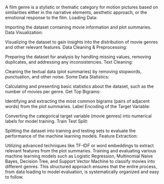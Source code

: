 A film genre is a stylistic or thematic category for motion pictures based on similarities either in the narrative elements, aesthetic approach, or the emotional response to the film. Loading Data:

Importing the dataset containing movie information and plot summaries. Data Visualization:

Visualizing the dataset to gain insights into the distribution of movie genres and other relevant features. Data Cleaning & Preprocessing:

Preparing the dataset for analysis by handling missing values, removing duplicates, and addressing any inconsistencies. Text Cleaning:

Cleaning the textual data (plot summaries) by removing stopwords, punctuation, and other noise. Some Data Statistics:

Calculating and presenting basic statistics about the dataset, such as the number of movies per genre. Get Top Bigrams:

Identifying and extracting the most common bigrams (pairs of adjacent words) from the plot summaries. Label Encoding of the Target Variable:

Converting the categorical target variable (movie genres) into numerical labels for model training. Train Test Split:

Splitting the dataset into training and testing sets to evaluate the performance of the machine learning models. Feature Extraction:

Utilizing advanced techniques like TF-IDF or word embeddings to extract relevant features from the plot summaries. Training and evaluating various machine learning models such as Logistic Regression, Multinomial Naive Bayes, Decision Tree, and Support Vector Machine to classify movies into different genres. This structured approach ensures that the entire process, from data loading to model evaluation, is systematically organized and easy to follow.
